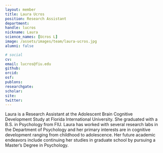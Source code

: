 ```yaml
---
layout: member
title: Laura Ucros
position: Research Assistant
department:
handle: lucros
nickname: Laura
science_names: [Ucros L]
image: /assets/images/team/laura-ucros.jpg
alumni: false

# social
cv:
email: lucros@fiu.edu
github:
orcid:
osf:
publons:
researchgate:
scholar:
site:
twitter:
---
```


Laura is a Research Assistant at the Adolescent Brain Cognitive Development Study at Florida International University. She graduated with a B.S. in Psychology from FIU. Laura has worked with several research labs in the Department of Psychology and her primary interests are in cognitive development ranging from childhood to adolescence. Her future academic endeavors include continuing her studies in graduate school by pursuing a Master’s Degree in Psychology.
